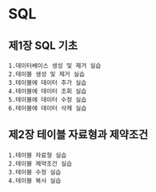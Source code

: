 # SQL

## 제1장 SQL 기초
	1.데이터베이스 생성 및 제거 실습
	2.테이블 생성 및 제거 실습
	3.테이블에 데이터 추가 실습
	4.테이블에 데이터 조회 실습
	5.테이블에 데이터 수정 실습
	6.테이블에 데이터 삭제 실습

## 제2장 테이블 자료형과 제약조건
	1.테이블 자료형 실습
	2.테이블 제약조건 실습
	3.테이블 수정 실습
	4.테이블 복사 실습
